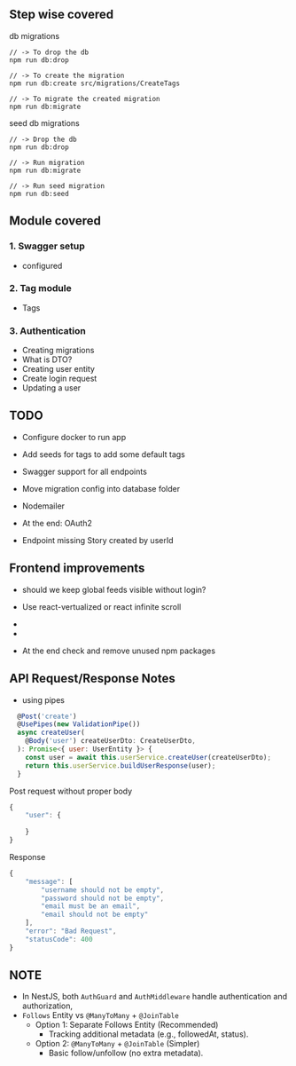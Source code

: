 


## Step wise covered

db migrations
```shell
// -> To drop the db
npm run db:drop

// -> To create the migration
npm run db:create src/migrations/CreateTags

// -> To migrate the created migration
npm run db:migrate
 ```

seed db migrations
```shell
// -> Drop the db
npm run db:drop

// -> Run migration
npm run db:migrate

// -> Run seed migration
npm run db:seed
 ```

## Module covered
### 1. Swagger setup
- configured
### 2. Tag module
- Tags
### 3. Authentication
- Creating migrations
- What is DTO?
- Creating user entity
- Create login request
- Updating a user





## TODO
- Configure docker to run app
- Add seeds for tags to add some default tags
- Swagger support for all endpoints
- Move migration config into database folder
- Nodemailer
- At the end: OAuth2


- Endpoint missing Story created by userId


## Frontend improvements
- should we keep global feeds visible without login?
- Use react-vertualized or react infinite scroll
- 

- 
- At the end check and remove unused npm packages


## API Request/Response Notes

- using pipes
```js
  @Post('create')
  @UsePipes(new ValidationPipe())
  async createUser(
    @Body('user') createUserDto: CreateUserDto,
  ): Promise<{ user: UserEntity }> {
    const user = await this.userService.createUser(createUserDto);
    return this.userService.buildUserResponse(user);
  }
```

Post request without proper body
```js
{
    "user": {
         
    }
}
```

Response
```js
{
    "message": [
        "username should not be empty",
        "password should not be empty",
        "email must be an email",
        "email should not be empty"
    ],
    "error": "Bad Request",
    "statusCode": 400
}
```


## NOTE
- In NestJS, both `AuthGuard` and `AuthMiddleware` handle authentication and authorization,
- `Follows` Entity vs `@ManyToMany` + `@JoinTable`
   - Option 1: Separate Follows Entity (Recommended) 
      - Tracking additional metadata (e.g., followedAt, status).
   - Option 2: `@ManyToMany` + `@JoinTable` (Simpler)
      - Basic follow/unfollow (no extra metadata).